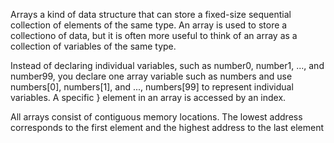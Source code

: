 Arrays a kind of data structure that can store a fixed-size sequential
collection of elements of the same type. An array is used to store a collectiono
of data, but it is often more useful to think of an array as a collection of
variables of the same type.

Instead of declaring individual variables, such as number0, number1, ...,
and number99, you declare one array variable such as numbers and use numbers[0],
numbers[1], and ..., numbers[99] to represent individual variables. A specific }
element in an array is accessed by an index.

All arrays consist of contiguous memory locations. The lowest address
corresponds to the first element and the highest address to the last element